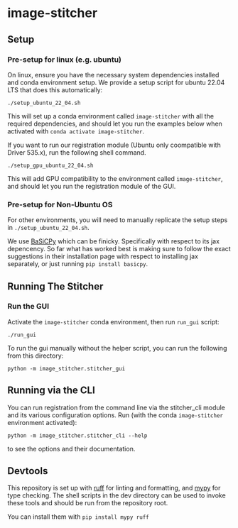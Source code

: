 # image-stitcher
## Setup
### Pre-setup for linux (e.g. ubuntu)

On linux, ensure you have the necessary system dependencies installed and
conda environment setup. We provide a setup script for ubuntu 22.04 LTS
that does this automatically:

```
./setup_ubuntu_22_04.sh
```

This will set up a conda environment called `image-stitcher` with all the required dependencies,
and should let you run the examples below when activated with `conda activate image-stitcher`.

If you want to run our registration module (Ubuntu only coompatible with Driver 535.x), run the following shell command.
```
./setup_gpu_ubuntu_22_04.sh
```

This will add GPU compatibility to the environment called `image-stitcher`, and should let you run the registration module of the GUI.

### Pre-setup for Non-Ubuntu OS

For other environments, you will need to manually replicate the setup steps in `./setup_ubuntu_22_04.sh`.

We use [BaSiCPy](https://basicpy.readthedocs.io/en/latest/installation.html) which can be finicky.  Specifically
with respect to its jax depencency.  So far what has worked best is making sure to follow the exact suggestions
in their installation page with respect to installing jax separately, or just running `pip install basicpy`.

## Running The Stitcher
### Run the GUI

Activate the `image-stitcher` conda environment, then run `run_gui` script:
```
./run_gui
```

To run the gui manually without the helper script, you can run the following from this directory:
```
python -m image_stitcher.stitcher_gui
```

## Running via the CLI

You can run registration from the command line via the stitcher_cli module and
its various configuration options. Run (with the conda `image-stitcher` environment activated):
```
python -m image_stitcher.stitcher_cli --help
```
to see the options and their documentation.

## Devtools

This repository is set up with [ruff](https://docs.astral.sh/ruff/) for linting
and formatting, and [mypy](https://mypy.readthedocs.io) for type checking. The
shell scripts in the dev directory can be used to invoke these tools and should
be run from the repository root.

You can install them with `pip install mypy ruff`
